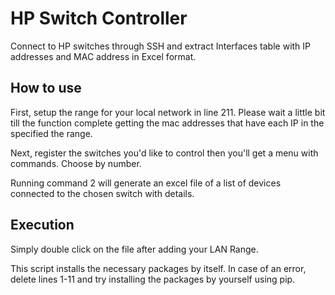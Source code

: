 # HP Switch Controller
Connect to HP switches through SSH and extract Interfaces table with IP addresses and MAC address in Excel format.

## How to use

First, setup the range for your local network in line 211. 
Please wait a little bit till the function complete getting the mac addresses that have each IP in the specified the range.

Next, register the switches you'd like to control then you'll get a menu with commands. Choose by number.

Running command 2 will generate an excel file of a list of devices connected to the chosen switch with details.
## Execution

Simply double click on the file after adding your LAN Range.

This script installs the necessary packages by itself.
In case of an error, delete lines 1-11 and try installing the packages by yourself using pip.
